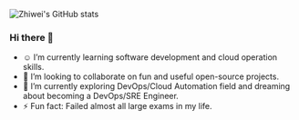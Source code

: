 ![Zhiwei's GitHub stats](https://github-readme-stats.vercel.app/api?username=ChihweiLHBird&show_icons=true)

### Hi there 👋

- ☺️ I’m currently learning software development and cloud operation skills.
- 👯 I’m looking to collaborate on fun and useful open-source projects.
- 🔭 I’m currently exploring DevOps/Cloud Automation field and dreaming about becoming a DevOps/SRE Engineer.
- ⚡ Fun fact: Failed almost all large exams in my life.

<!--
**ChihweiLHBird/ChihweiLHBird** is a ✨ _special_ ✨ repository because its `README.md` (this file) appears on your GitHub profile.

Here are some ideas to get you started:

- 🔭 I’m currently working on ...
- 🌱 I’m currently learning ...
- 👯 I’m looking to collaborate on ...
- 🤔 I’m looking for help with ...
- 💬 Ask me about ...
- 📫 How to reach me: ...
- 😄 Pronouns: ...
- ⚡ Fun fact: ...
-->
